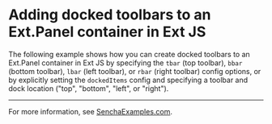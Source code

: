# Adding docked toolbars to an Ext.Panel container in Ext JS #

The following example shows how you can create docked toolbars to an Ext.Panel container in Ext JS by specifying the `tbar` (top toolbar), `bbar` (bottom toolbar), `lbar` (left toolbar), or `rbar` (right toolbar) config options, or by explicitly setting the `dockedItems` config and specifying a toolbar and dock location ("top", "bottom", "left", or "right").

---

For more information, see [SenchaExamples.com]().